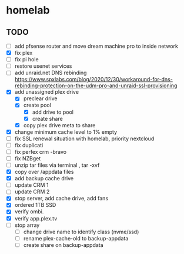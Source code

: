 # homelab
## TODO
- [ ] add pfsense router and move dream machine pro to inside network
- [x] fix plex
- [ ] fix pi hole
- [ ] restore usenet services
- [ ] add unraid.net DNS rebinding
    https://www.spxlabs.com/blog/2020/12/30/workaround-for-dns-rebinding-protection-on-the-udm-pro-and-unraid-ssl-provisioning
- [x] add unassigned plex drive
	- [x] preclear drive
	- [x] create pool
		- [x] add drive to pool
		- [x] create share
	- [x] copy plex drive meta to share
- [x] change minimum cache level to 1% empty
- [ ] fix SSL renewal situation with homelab, priority nextcloud
- [ ] fix duplicati
- [ ] fix perfex crm -bravo
- [ ] fix NZBget
- [ ] unzip tar files via terminal , tar -xvf
- [x] copy over /appdata files
- [x] add backup cache drive
- [ ] update CRM 1
- [ ] update CRM 2
- [x] stop server, add cache drive, add fans
- [x] ordered 1TB SSD
- [x] verify ombi.
- [x] verify app.plex.tv
- [ ] stop array
	- [ ] change drive name to identify class (nvme/ssd)
	- [ ] rename plex-cache-old to backup-appdata
	- [ ] create share on backup-appdata 

